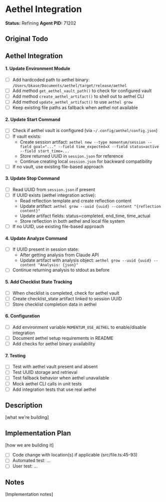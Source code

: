 # Aethel Integration

**Status:** Refining
**Agent PID:** 71202

## Original Todo

## Aethel Integration

#### 1. Update Environment Module

- [ ] Add hardcoded path to aethel binary: `/Users/bkase/Documents/aethel/target/release/aethel`
- [ ] Add method `get_aethel_vault_path()` to check for configured vault
- [ ] Add method `create_aethel_artifact()` to shell out to aethel CLI
- [ ] Add method `update_aethel_artifact()` to use `aethel grow`
- [ ] Keep existing file paths as fallback when aethel not available

#### 2. Update Start Command

- [ ] Check if aethel vault is configured (via `~/.config/aethel/config.json`)
- [ ] If vault exists:
  - Create session artifact: `aethel new --type momentum/session --field goal="..." --field time_expected=X --field status=active --field start_time=...`
  - Store returned UUID in `session.json` for reference
  - Continue creating local `session.json` for backward compatibility
- [ ] If no vault, use existing file-based approach

#### 3. Update Stop Command

- [ ] Read UUID from `session.json` if present
- [ ] If UUID exists (aethel integration active):
  - Read reflection template and create reflection content
  - Update artifact: `aethel grow --uuid {uuid} --content "{reflection content}"`
  - Update artifact fields: status=completed, end_time, time_actual
  - Store reflection in both aethel and local file system
- [ ] If no UUID, use existing file-based approach

#### 4. Update Analyze Command

- [ ] If UUID present in session state:
  - After getting analysis from Claude API
  - Update artifact with analysis object: `aethel grow --uuid {uuid} --content "Analysis: {json}"`
- [ ] Continue returning analysis to stdout as before

#### 5. Add Checklist State Tracking

- [ ] When checklist is completed, check for aethel vault
- [ ] Create checklist_state artifact linked to session UUID
- [ ] Store checklist completion data in aethel

#### 6. Configuration

- [ ] Add environment variable `MOMENTUM_USE_AETHEL` to enable/disable integration
- [ ] Document aethel setup requirements in README
- [ ] Add checks for aethel binary availability

#### 7. Testing

- [ ] Test with aethel vault present and absent
- [ ] Test UUID storage and retrieval
- [ ] Test fallback behavior when aethel unavailable
- [ ] Mock aethel CLI calls in unit tests
- [ ] Add integration tests that use real aethel

## Description

[what we're building]

## Implementation Plan

[how we are building it]

- [ ] Code change with location(s) if applicable (src/file.ts:45-93)
- [ ] Automated test: ...
- [ ] User test: ...

## Notes

[Implementation notes]